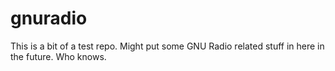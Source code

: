 # gnuradio

This is a bit of a test repo. Might put some GNU Radio related stuff in here in the future. Who knows.
